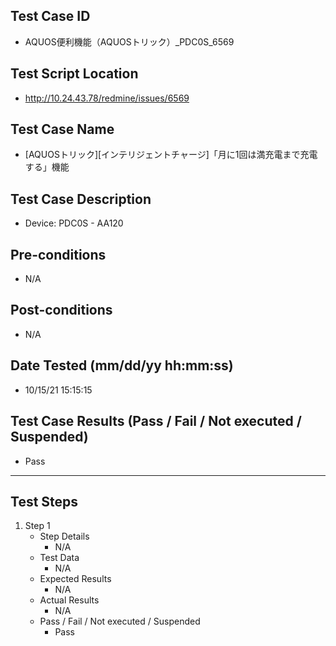 ## Test Case ID
* AQUOS便利機能（AQUOSトリック）_PDC0S_6569
## Test Script Location
* http://10.24.43.78/redmine/issues/6569
## Test Case Name
*  [AQUOSトリック][インテリジェントチャージ]「月に1回は満充電まで充電する」機能
## Test Case Description
* Device: PDC0S - AA120
## Pre-conditions
* N/A
## Post-conditions
* N/A
## Date Tested (mm/dd/yy hh:mm:ss)
* 10/15/21 15:15:15
## Test Case Results (Pass / Fail / Not executed / Suspended)
* Pass
---
## Test Steps
1. Step 1
	* Step Details
		* N/A
	* Test Data
		* N/A
	* Expected Results
		* N/A
	* Actual Results
		* N/A
	* Pass / Fail / Not executed / Suspended
		* Pass
